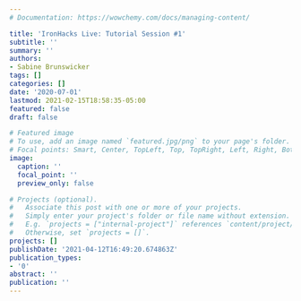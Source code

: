 ```yaml
---
# Documentation: https://wowchemy.com/docs/managing-content/

title: 'IronHacks Live: Tutorial Session #1'
subtitle: ''
summary: ''
authors:
- Sabine Brunswicker
tags: []
categories: []
date: '2020-07-01'
lastmod: 2021-02-15T18:58:35-05:00
featured: false
draft: false

# Featured image
# To use, add an image named `featured.jpg/png` to your page's folder.
# Focal points: Smart, Center, TopLeft, Top, TopRight, Left, Right, BottomLeft, Bottom, BottomRight.
image:
  caption: ''
  focal_point: ''
  preview_only: false

# Projects (optional).
#   Associate this post with one or more of your projects.
#   Simply enter your project's folder or file name without extension.
#   E.g. `projects = ["internal-project"]` references `content/project/deep-learning/index.md`.
#   Otherwise, set `projects = []`.
projects: []
publishDate: '2021-04-12T16:49:20.674863Z'
publication_types:
- '0'
abstract: ''
publication: ''
---
```

